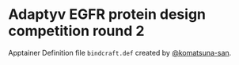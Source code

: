# Adaptyv EGFR protein design competition round 2
Apptainer Definition file `bindcraft.def` created by [@komatsuna-san](https://github.com/martinpacesa/BindCraft/issues/23#issuecomment-2408333526).
